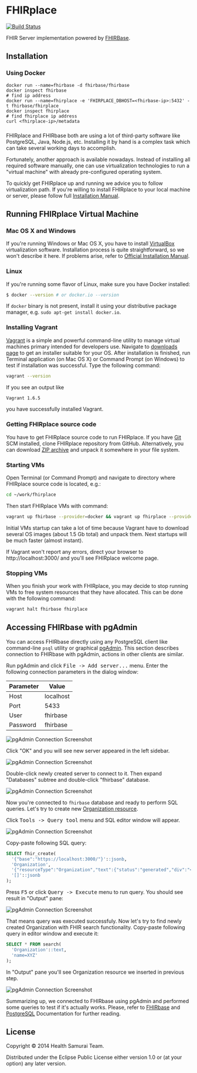 # FHIRplace

[![Build Status](https://travis-ci.org/fhirbase/fhirplace.svg)](https://travis-ci.org/fhirbase/FHIRplace)

FHIR Server implementation powered by
[FHIRBase](https://github.com/fhirbase/fhirbase).


## Installation

### Using Docker

```
docker run --name=fhirbase -d fhirbase/fhirbase
docker inspect fhirbase
# find ip address
docker run --name=fhirplace -e 'FHIRPLACE_DBHOST=<fhirbase-ip>:5432' -t fhirbase/fhirplace
docker inspect fhirplace
# find fhirplace ip address
curl <fhirplace-ip>/metadata
```


###

FHIRplace and FHIRbase both are using a lot of third-party software
like PostgreSQL, Java, Node.js, etc. Installing it by hand is a
complex task which can take several working days to accomplish.

Fortunately, another approach is available nowadays. Instead of
installing all required software manually, one can use virtualization
technologies to run a "virtual machine" with already pre-configured
operating system.

To quickly get FHIRplace up and running we advice you to follow
virtualization path. If you're willing to install FHIRplace to your
local machine or server, please follow full
[Installation Manual](https://github.com/fhirbase/fhirplace/wiki/InstallationManual).

## Running FHIRplace Virtual Machine

### Mac OS X and Windows

If you're running Windows or Mac OS X, you have to install
[VirtualBox](https://www.virtualbox.org/) virtualization
software. Installation process is quite straightforward, so we won't
describe it here. If problems arise, refer to
[Official Installation Manual](https://www.virtualbox.org/manual/ch02.html).

### Linux

If you're running some flavor of Linux, make sure you have Docker installed:

```bash
$ docker --version # or docker.io --version
```

If `docker` binary is not present, install it using your
distributive package manager, e.g. `sudo apt-get install docker.io`.

### Installing Vagrant

[Vagrant](https://www.vagrantup.com/) is a simple and powerful
command-line utility to manage virtual machines primary intended for
developers use. Navigate to
[downloads page](https://www.vagrantup.com/downloads.html) to get an
installer suitable for your OS. After installation is finished, run
Terminal application (on Mac OS X) or Command Prompt (on Windows) to
test if installation was successful. Type the following command:

```bash
vagrant --version
```

If you see an output like

```bash
Vagrant 1.6.5
```

you have successfully installed Vagrant.

### Getting FHIRplace source code

You have to get FHIRplace source code to run FHIRplace. If you have
[Git](http://git-scm.com/) SCM installed, clone FHIRplace repository
from GitHub. Alternatively, you can download
[ZIP archive](https://github.com/fhirbase/fhirplace/archive/master.zip)
and unpack it somewhere in your file system.

### Starting VMs

Open Terminal (or Command Prompt) and navigate to directory where
FHIRplace source code is located, e.g.:

```bash
cd ~/work/fhirplace
```

Then start FHIRplace VMs with command:

```bash
vagrant up fhirbase --provider=docker && vagrant up fhirplace --provider=docker
```

Initial VMs startup can take a lot of time because Vagrant have to
download several OS images (about 1.5 Gb total) and unpack them. Next
startups will be much faster (almost instant).

If Vagrant won't report any errors, direct your browser to
http://localhost:3000/ and you'll see FHIRplace welcome page.

### Stopping VMs

When you finish your work with FHIRplace, you may decide to stop running
VMs to free system resources that they have allocated. This can be done
with the following command:

```bash
vagrant halt fhirbase fhirplace
```

## Accessing FHIRbase with pgAdmin

You can access FHIRbase directly using any PostgreSQL client like
command-line `psql` utility or graphical
[pgAdmin](http://www.pgadmin.org/). This section describes connection
to FHIRbase with pgAdmin, actions in other clients are similar.

Run pgAdmin and click <kbd>File -> Add server...</kbd> menu. Enter
the following connection parameters in the dialog window:

Parameter | Value
----------|----------
Host      | localhost
Port      | 5433
User      | fhirbase
Password  | fhirbase

![pgAdmin Connection Screenshot](doc/screenshots/pgadmin-connection.png)

Click "OK" and you will see new server appeared in the left sidebar.

![pgAdmin Connection Screenshot](doc/screenshots/pgadmin-new-server.png)

Double-click newly created server to connect to it. Then expand
"Databases" subtree and double-click "fhirbase" database.

![pgAdmin Connection Screenshot](doc/screenshots/pgadmin-fhirbase-db.png)

Now you're connected to `fhirbase` database and ready to perform SQL
queries. Let's try to create new [Organization resource](http://www.hl7.org/implement/standards/fhir/organization.html).

Click <kbd>Tools -> Query tool</kbd> menu and SQL editor window will appear.

![pgAdmin Connection Screenshot](doc/screenshots/pgadmin-sql-editor.png)

Copy-paste following SQL query:

```sql
SELECT fhir_create(
  '{"base":"https://localhost:3000/"}'::jsonb,
  'Organization',
  '{"resourceType":"Organization","text":{"status":"generated","div":"<div>\n      <p>XYZ Insurance</p>\n    </div>"},"identifier":[{"system":"urn:oid:2.16.840.1.113883.3.19.2.3","value":"666666"}],"name":"XYZ Insurance"}'::jsonb,
  '[]'::jsonb
);
```

Press <kbd>F5</kbd> or click <kbd>Query -> Execute</kbd> menu to run
query. You should see result in "Output" pane:

![pgAdmin Connection Screenshot](doc/screenshots/pgadmin-sql-result.png)

That means query was executed successfuly. Now let's try to find newly
created Organization with FHIR search functionality. Copy-paste
following query in editor window and execute it:

```sql
SELECT * FROM search(
  'Organization'::text,
  'name=XYZ'
);
```

In "Output" pane you'll see Organization resource we inserted in previous step.

![pgAdmin Connection Screenshot](doc/screenshots/pgadmin-sql-search-result.png)

Summarizing up, we connected to FHIRbase using pgAdmin and performed
some queries to test if it's actually works. Please, refer to
[FHIRbase](https://github.com/fhirbase/fhirbase) and
[PostgreSQL](http://www.postgresql.org/docs/) Documentation for
further reading.

## License

Copyright © 2014 Health Samurai Team.

Distributed under the Eclipse Public License either version 1.0 or (at
your option) any later version.
